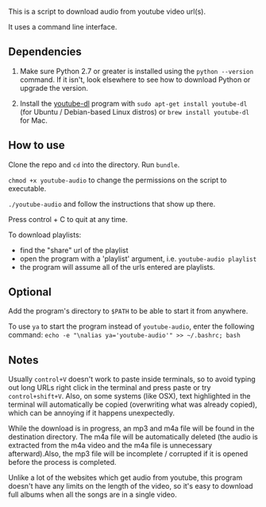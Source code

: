 This is a script to download audio from youtube video url(s).

It uses a command line interface.

## Dependencies

1. Make sure Python 2.7 or greater is installed using the `python --version` command. If it isn't, look elsewhere to see how to download Python or upgrade the version.

2. Install the [youtube-dl](https://rg3.github.io/youtube-dl/) program with `sudo apt-get install youtube-dl` (for Ubuntu / Debian-based Linux distros) or `brew install youtube-dl` for Mac. 

## How to use

Clone the repo and `cd` into the directory. Run `bundle`.

`chmod +x youtube-audio` to change the permissions on the script to executable.

`./youtube-audio` and  follow the instructions that show up there. 

Press control + C to quit at any time. 

To download playlists:

- find the "share" url of the playlist
- open the program with a 'playlist' argument, i.e. `youtube-audio playlist`
- the program will assume all of the urls entered are playlists. 

## Optional

Add the program's directory to `$PATH` to be able to start it from anywhere.

To use `ya` to start the program instead of `youtube-audio`, enter the following command: `echo -e "\nalias ya='youtube-audio'" >> ~/.bashrc; bash`

## Notes

Usually `control+V` doesn't work to paste inside terminals, so to avoid typing out long URLs right click in the terminal and press paste or try `control+shift+V`. Also, on some systems (like OSX), text highlighted in the terminal will automatically be copied (overwriting what was already copied), which can be annoying if it happens unexpectedly.

While the download is in progress, an mp3 and m4a file will be found in the destination directory. The m4a file will be automatically deleted (the audio is extracted from the m4a video and the m4a file is unnecessary afterward).Also, the mp3 file will be incomplete / corrupted if it is opened before the process is completed. 

Unlike a lot of the websites which get audio from youtube, this program doesn't have any limits on the length of the video, so it's easy to download full albums when all the songs are in a single video.